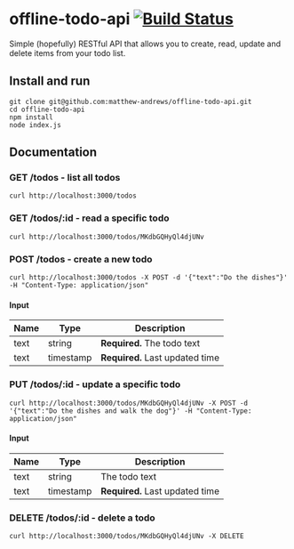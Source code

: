 # offline-todo-api [![Build Status](https://travis-ci.org/matthew-andrews/offline-todo-api.svg?branch=master)](https://travis-ci.org/matthew-andrews/offline-todo-api)

Simple (hopefully) RESTful API that allows you to create, read, update and delete items from your todo list.

## Install and run

```
git clone git@github.com:matthew-andrews/offline-todo-api.git
cd offline-todo-api
npm install
node index.js
```

## Documentation

### GET /todos - list all todos

```
curl http://localhost:3000/todos
```

### GET /todos/:id - read a specific todo

```
curl http://localhost:3000/todos/MKdbGQHyQl4djUNv
```

### POST /todos - create a new todo

```
curl http://localhost:3000/todos -X POST -d '{"text":"Do the dishes"}' -H "Content-Type: application/json"
```

#### Input

Name | Type      | Description
---- | --------- | -------------------------------
text | string    | **Required.** The todo text
text | timestamp | **Required.** Last updated time

### PUT /todos/:id - update a specific todo

```
curl http://localhost:3000/todos/MKdbGQHyQl4djUNv -X POST -d '{"text":"Do the dishes and walk the dog"}' -H "Content-Type: application/json"
```

#### Input

Name | Type      | Description
---- | --------- | -------------------------------
text | string    | The todo text
text | timestamp | **Required.** Last updated time

### DELETE /todos/:id - delete a todo

```
curl http://localhost:3000/todos/MKdbGQHyQl4djUNv -X DELETE
```
